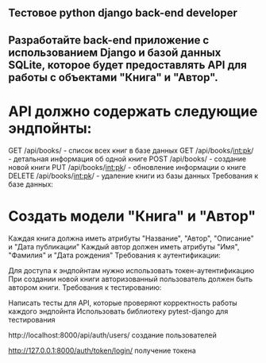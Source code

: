 ## Тестовое python django back-end developer
## Разработайте back-end приложение с использованием Django и базой данных SQLite, которое будет предоставлять API для работы с объектами "Книга" и "Автор".

# API должно содержать следующие эндпойнты:

GET /api/books/ - список всех книг в базе данных
GET /api/books/<int:pk>/ - детальная информация об одной книге
POST /api/books/ - создание новой книги
PUT /api/books/<int:pk>/ - обновление информации о книге
DELETE /api/books/<int:pk>/ - удаление книги из базы данных
Требования к базе данных:

# Создать модели "Книга" и "Автор"
Каждая книга должна иметь атрибуты "Название", "Автор", "Описание" и "Дата публикации"
Каждый автор должен иметь атрибуты "Имя", "Фамилия" и "Дата рождения"
Требования к аутентификации:

Для доступа к эндпойнтам нужно использовать токен-аутентификацию
При создании новой книги авторизованный пользователь должен быть автором книги.
Требования к тестированию:

Написать тесты для API, которые проверяют корректность работы каждого эндпойнта
Использовать библиотеку pytest-django для тестирования

http://localhost:8000/api/auth/users/   создание пользователей

http://127.0.0.1:8000/auth/token/login/  получение токена
